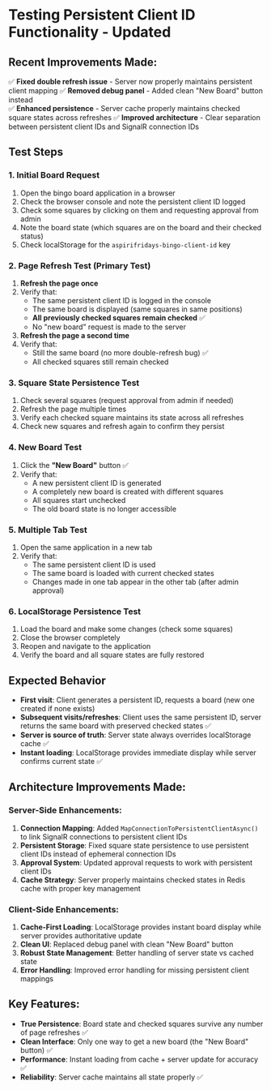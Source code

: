# Testing Persistent Client ID Functionality - Updated

## Recent Improvements Made:

✅ **Fixed double refresh issue** - Server now properly maintains persistent client mapping
✅ **Removed debug panel** - Added clean "New Board" button instead  
✅ **Enhanced persistence** - Server cache properly maintains checked square states across refreshes
✅ **Improved architecture** - Clear separation between persistent client IDs and SignalR connection IDs

## Test Steps

### 1. Initial Board Request
1. Open the bingo board application in a browser
2. Check the browser console and note the persistent client ID logged
3. Check some squares by clicking on them and requesting approval from admin
4. Note the board state (which squares are on the board and their checked status)
5. Check localStorage for the `aspirifridays-bingo-client-id` key

### 2. Page Refresh Test (Primary Test)
1. **Refresh the page once** 
2. Verify that:
   - The same persistent client ID is logged in the console
   - The same board is displayed (same squares in same positions)
   - **All previously checked squares remain checked** ✅
   - No "new board" request is made to the server
3. **Refresh the page a second time**
4. Verify that:
   - Still the same board (no more double-refresh bug) ✅
   - All checked squares still remain checked

### 3. Square State Persistence Test
1. Check several squares (request approval from admin if needed)
2. Refresh the page multiple times
3. Verify each checked square maintains its state across all refreshes
4. Check new squares and refresh again to confirm they persist

### 4. New Board Test
1. Click the **"New Board"** button ✅
2. Verify that:
   - A new persistent client ID is generated
   - A completely new board is created with different squares
   - All squares start unchecked
   - The old board state is no longer accessible

### 5. Multiple Tab Test
1. Open the same application in a new tab
2. Verify that:
   - The same persistent client ID is used
   - The same board is loaded with current checked states
   - Changes made in one tab appear in the other tab (after admin approval)

### 6. LocalStorage Persistence Test
1. Load the board and make some changes (check some squares)
2. Close the browser completely  
3. Reopen and navigate to the application
4. Verify the board and all square states are fully restored

## Expected Behavior

- **First visit**: Client generates a persistent ID, requests a board (new one created if none exists)
- **Subsequent visits/refreshes**: Client uses the same persistent ID, server returns the same board with preserved checked states ✅
- **Server is source of truth**: Server state always overrides localStorage cache ✅
- **Instant loading**: LocalStorage provides immediate display while server confirms current state ✅

## Architecture Improvements Made:

### Server-Side Enhancements:
1. **Connection Mapping**: Added `MapConnectionToPersistentClientAsync()` to link SignalR connections to persistent client IDs
2. **Persistent Storage**: Fixed square state persistence to use persistent client IDs instead of ephemeral connection IDs  
3. **Approval System**: Updated approval requests to work with persistent client IDs
4. **Cache Strategy**: Server properly maintains checked states in Redis cache with proper key management

### Client-Side Enhancements:
1. **Cache-First Loading**: LocalStorage provides instant board display while server provides authoritative update
2. **Clean UI**: Replaced debug panel with clean "New Board" button
3. **Robust State Management**: Better handling of server state vs cached state
4. **Error Handling**: Improved error handling for missing persistent client mappings

## Key Features:
- **True Persistence**: Board state and checked squares survive any number of page refreshes ✅
- **Clean Interface**: Only one way to get a new board (the "New Board" button) ✅
- **Performance**: Instant loading from cache + server update for accuracy ✅
- **Reliability**: Server cache maintains all state properly ✅
